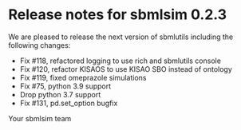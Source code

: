 # Release notes for sbmlsim 0.2.3

We are pleased to release the next version of sbmlutils including the 
following changes:

- Fix #118, refactored logging to use rich and sbmlutils console
- Fix #120, refactor KISAOS to use KISAO SBO instead of ontology
- Fix #119, fixed omeprazole simulations
- Fix #75, python 3.9 support
- Drop python 3.7 support
- Fix #131, pd.set_option bugfix

Your sbmlsim team
